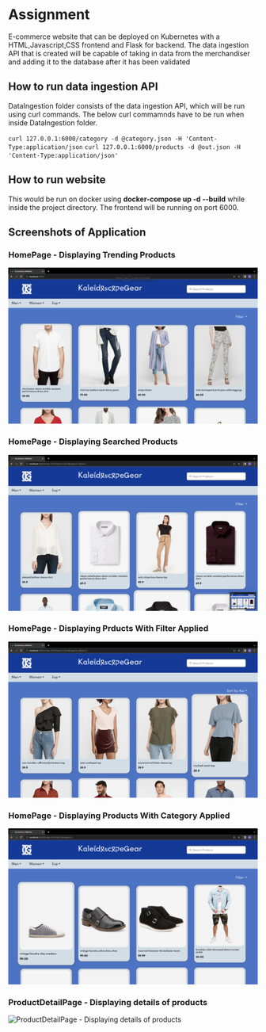 # Assignment
E-commerce website that can be deployed on Kubernetes with a HTML,Javascript,CSS frontend and Flask for backend. 
The data ingestion API that is created will be capable of taking in data from the merchandiser and adding it to the 
database after it has been validated

## How to run data ingestion API

DataIngestion folder consists of the data ingestion API, which will be run using curl commands. The below curl commamnds have to be run when inside DataIngestion folder. 

  `curl 127.0.0.1:6000/category -d @category.json -H 'Content-Type:application/json`
  `curl 127.0.0.1:6000/products -d @out.json -H 'Content-Type:application/json'`


## How to run website
This would be run on docker using **docker-compose up -d --build** while inside the project directory. The frontend will be running on port 6000. 


## Screenshots of Application

### HomePage - Displaying Trending Products
![HomePage - Displaying Trending Products](Project/Documentation/ProductPageTrending.png)

### HomePage - Displaying Searched Products
![HomePage - Displaying Searched Products](Project/Documentation/ProductPageSearch.png)

### HomePage - Displaying Prducts With Filter Applied
![HomePage - Displaying Prducts With Filter Applied](Project/Documentation/ProductPageWithFilterApplied.png)

### HomePage - Displaying Products With Category Applied
![HomePage - Displaying Products With Category Applied](Project/Documentation/ProductPageCategory.png)

### ProductDetailPage - Displaying details of products
![ProductDetailPage - Displaying details of products](Project/Documetation/ProdductDetailPage.png)
